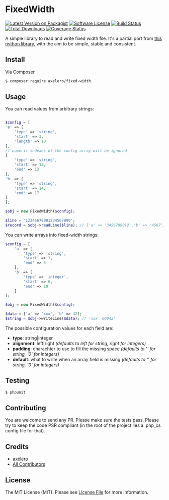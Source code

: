 # FixedWidth

[![Latest Version on Packagist][ico-version]][link-packagist]
[![Software License][ico-license]](LICENSE.md)
[![Build Status][ico-travis]][link-travis]
[![Total Downloads][ico-downloads]][link-downloads]
[![Coverage Status][ico-coverage]][link-coverage]

A simple library to read and write fixed width file. It's a partial port from [this python library](https://github.com/ShawnMilo/fixedwidth), with the aim to be simple, stable and consistent.

## Install

Via Composer

``` bash
$ composer require axelero/fixed-width
```

## Usage

You can read values from arbitrary strings:

``` php

$config = [
'a' => [
    'type' => 'string',
    'start' => 3,
    'length' => 10
],
// numeric indexes of the config array will be ignored
[
    'type' => 'string',
    'start' => 13,
    'end' => 13
],
'b' => [
    'type' => 'string',
    'start' => 14,
    'end' => 17
]
];

$obj = new FixedWidth($config);

$line = '12345678901234567890';
$record = $obj->readLine($line); // ['a' => '3456789012','b' => '4567',]
```

You can write arrays into fixed-width strings:

```php
$config = [
    'a' => [
        'type' => 'string',
        'start' => 1,
        'end' => 5
    ],
    'b' => [
        'type' => 'integer',
        'start' => 6,
        'end' => 10
    ]
];

$obj = new FixedWidth($config);

$data = ['a' => 'xxx', 'b' => 42];
$string = $obj->writeLine($data); // 'xxx  00042'
```

The possible configuration values for each field are:

- **type**: string|integer
- **alignment**: left|right *(defaults to left for string, right for integers)*
- **padding**: charachter to use to fill the missing space *(defaults to '' for string, '0' for integers)*
- **default**: what to write when an array field is missing *(defaults to '' for string, '0' for integers)*

## Testing

``` bash
$ phpunit
```

## Contributing

You are welcome to send any PR. Please make sure the tests pass. Please try to keep the code PSR compliant (in the root of the project lies a .php_cs config file for that).

## Credits

- [axélero][link-author]
- [All Contributors][link-contributors]

## License

The MIT License (MIT). Please see [License File](LICENSE.md) for more information.

[ico-version]: https://img.shields.io/packagist/v/axelero/fixed-width.svg?style=flat-square
[ico-license]: https://img.shields.io/badge/license-MIT-brightgreen.svg?style=flat-square
[ico-travis]: https://img.shields.io/travis/axelero/fixed-width/master.svg?style=flat-square
[ico-downloads]: https://img.shields.io/packagist/dt/axelero/fixed-width.svg?style=flat-square
[ico-coverage]: https://img.shields.io/coveralls/axelero/fixed-width.svg

[link-packagist]: https://packagist.org/packages/axelero/fixed-width
[link-travis]: https://travis-ci.org/axelero/fixed-width
[link-scrutinizer]: https://scrutinizer-ci.com/g/axelero/fixed-width/code-structure
[link-code-quality]: https://scrutinizer-ci.com/g/axelero/fixed-width
[link-downloads]: https://packagist.org/packages/axelero/fixed-width
[link-author]: https://github.com/axelero
[link-contributors]: ../../contributors
[link-coverage]: https://coveralls.io/r/axelero/fixed-width
